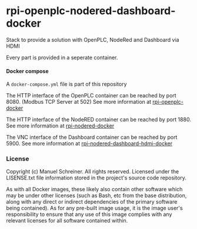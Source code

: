 # rpi-openplc-nodered-dashboard-docker
 Stack to provide a solution with OpenPLC, NodeRed and Dashboard via HDMI
 
 Every part is provided in a seperate container.
 
 #### Docker compose

 A `docker-compose.yml` file is part of this repository
 
 The HTTP interface of the OpenPLC container can be reached by port 8080. (Modbus TCP Server at 502)
 See more information at [rpi-openplc-docker](https://www.github.com/schreinerman/rpi-openplc-docker) 

 The HTTP interface of the NodeRED container can be reached by port 1880.
 See more information at [rpi-nodered-docker](https://www.github.com/schreinerman/rpi-nodered-docker) 
 
 The VNC interface of the Dashboard container can be reached by port 5900.
 See more information at [rpi-nodered-dashboard-hdmi-docker](https://www.github.com/schreinerman/rpi-nodered-dashboard-hdmi-docker) 
 
 
 ### License

 Copyright (c) Manuel Schreiner. All rights reserved.
 Licensed under the LISENSE.txt file information stored in the project's source code repository.

 As with all Docker images, these likely also contain other software which may be under other licenses (such as Bash, etc from the base distribution, along with any direct or indirect dependencies of the primary software being contained).
 As for any pre-built image usage, it is the image user's responsibility to ensure that any use of this image complies with any relevant licenses for all software contained within.



